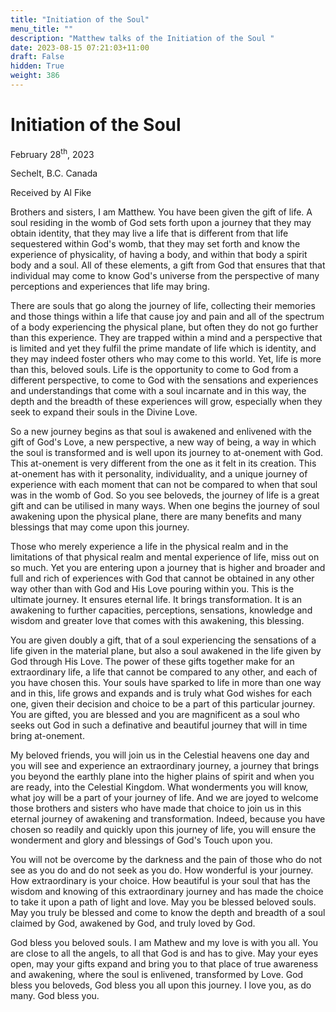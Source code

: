 ```yaml
---
title: "Initiation of the Soul"
menu_title: ""
description: "Matthew talks of the Initiation of the Soul "
date: 2023-08-15 07:21:03+11:00
draft: False
hidden: True
weight: 386
---
```

# Initiation of the Soul 

February 28<sup>th</sup>, 2023

Sechelt, B.C. Canada

Received by Al Fike  



Brothers and sisters, I am Matthew. You have been given the gift of life. A soul residing in the womb of God sets forth upon a journey that they may obtain identity, that they may live a life that is different from that life sequestered within God's womb, that they may set forth and know the experience of physicality, of having a body, and within that body a spirit body and a soul. All of these elements, a gift from God that ensures that that individual may come to know God's universe from the perspective of many perceptions and experiences that life may bring.

There are souls that go along the journey of life, collecting their memories and those things within a life that cause joy and pain and all of the spectrum of a body experiencing the physical plane, but often they do not go further than this experience. They are trapped within a mind and a perspective that is limited and yet they fulfil the prime mandate of life which is identity, and they may indeed foster others who may come to this world. Yet, life is more than this, beloved souls. Life is the opportunity to come to God from a different perspective, to come to God with the sensations and experiences and understandings that come with a soul incarnate and in this way, the depth and the breadth of these experiences will grow, especially when they seek to expand their souls in the Divine Love.

So a new journey begins as that soul is awakened and enlivened with the gift of God's Love, a new perspective, a new way of being, a way in which the soul is transformed and is well upon its journey to at-onement with God. This at-onement is very different from the one as it felt in its creation. This at-onement has with it personality, individuality, and a unique journey of experience with each moment that can not be compared to when that soul was in the womb of God. So you see beloveds, the journey of life is a great gift and can be utilised in many ways. When one begins the journey of soul awakening upon the physical plane, there are many benefits and many blessings that may come upon this journey. 

Those who merely experience a life in the physical realm and in the limitations of that physical realm and mental experience of life, miss out on so much. Yet you are entering upon a journey that is higher and broader and full and rich of experiences with God that cannot be obtained in any other way other than with God and His Love pouring within you. This is the ultimate journey. It ensures eternal life. It brings transformation. It is an awakening to further capacities, perceptions, sensations, knowledge and wisdom and greater love that comes with this awakening, this blessing.

You are given doubly a gift, that of a soul experiencing the sensations of a life given in the material plane, but also a soul awakened in the life given by God through His Love. The power of these gifts together make for an extraordinary life, a life that cannot be compared to any other, and each of you have chosen this. Your souls have sparked to life in more than one way and in this, life grows and expands and is truly what God wishes for each one, given their decision and choice to be a part of this particular journey. You are gifted, you are blessed and you are magnificent as a soul who seeks out God in such a definative and beautiful journey that will in time bring at-onement.

My beloved friends, you will join us in the Celestial heavens one day and you will see and experience an extraordinary journey, a journey that brings you beyond the earthly plane into the higher plains of spirit and when you are ready, into the Celestial Kingdom. What wonderments you will know, what joy will be a part of your journey of life. And we are joyed to welcome those brothers and sisters who have made that choice to join us in this eternal journey of awakening and transformation. Indeed, because you have chosen so readily and quickly upon this journey of life, you will ensure the wonderment and glory and blessings of God's Touch upon you. 

You will not be overcome by the darkness and the pain of those who do not see as you do and do not seek as you do. How wonderful is your journey. How extraordinary is your choice. How beautiful is your soul that has the wisdom and knowing of this extraordinary journey and has made the choice to take it upon a path of light and love. May you be blessed beloved souls. May you truly be blessed and come to know the depth and breadth of a soul claimed by God, awakened by God, and truly loved by God.

God bless you beloved souls. I am Mathew and my love is with you all. You are close to all the angels, to all that God is and has to give. May your eyes open, may your gifts expand and bring you to that place of true awareness and awakening, where the soul is enlivened, transformed by Love. God bless you beloveds, God bless you all upon this journey. I love you, as do many. God bless you.